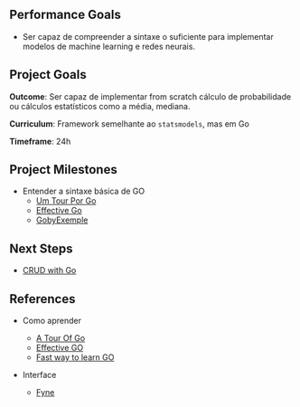 ## Performance Goals

- Ser capaz de compreender a sintaxe o suficiente para implementar modelos de machine learning e redes neurais.

## Project Goals

**Outcome**: Ser capaz de implementar from scratch cálculo de probabilidade ou cálculos estatísticos como a média, mediana.

**Curriculum**: Framework semelhante ao `statsmodels`, mas em Go

**Timeframe**: 24h

## Project Milestones

- Entender a sintaxe básica de GO
    - [Um Tour Por Go](https://go-tour-br.appspot.com/tour/basics/1)
    - [Effective Go](https://go.dev/doc/effective_go)
    - [GobyExemple](https://gobyexample.com/)
 

## Next Steps
- [CRUD with Go](https://medium.com/baixada-nerd/criando-um-crud-simples-em-go-3640d3618a67)

## References
- Como aprender
    - [A Tour Of Go](https://go.dev/tour/welcome/1)
    - [Effective GO](https://go.dev/doc/effective_go)
    - [Fast way to learn GO](https://www.reddit.com/r/golang/comments/1465pwq/fastest_way_to_learn_golang/)

- Interface
    - [Fyne](https://dev.to/vikkio88/fyne-ill-do-it-myself-adventures-in-desktop-app-development-2di1)

